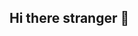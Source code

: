 ## Hi there stranger 👋

<!--
**IDKHowToDev/IDKHowToDev** is a ✨ _special_ ✨ repository because its `README.md` (this file) appears on your GitHub profile.

Here are some ideas to get you started:

- 🔭 I’m currently working on 
- 🌱 I’m currently learning AI and data science

- 🤔 I’m looking for help with some java projects 😄
- 💬 Ask me about app and web develpment

- 😄 Pronouns: he/him
- ⚡ Fun fact: i like to watch anime
-->
